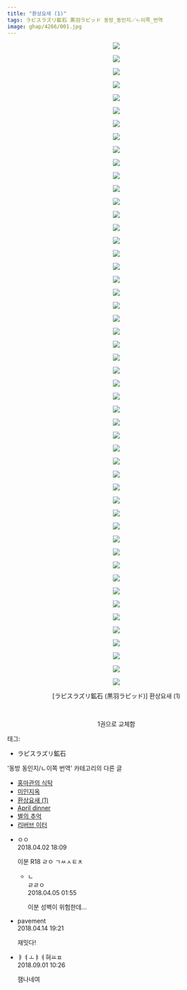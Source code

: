 ```yaml
---
title: "환상요새 (1)"
tags: ラピスラズリ鉱石 黒羽ラピッド 동방_동인지／ㄴ이쪽_번역
image: ghap/4266/001.jpg
---
```

<div class="article">
<p style="text-align: center; clear: none; float: none;"><img src="{{ site.nasurl }}/ghap/4266/001.jpg"/></p>
<p style="text-align: center; clear: none; float: none;"><img src="{{ site.nasurl }}/ghap/4266/002.jpg"/></p>
<p style="text-align: center; clear: none; float: none;"><img src="{{ site.nasurl }}/ghap/4266/003.jpg"/></p>
<p style="text-align: center; clear: none; float: none;"><img src="{{ site.nasurl }}/ghap/4266/004.jpg"/></p>
<p style="text-align: center; clear: none; float: none;"><img src="{{ site.nasurl }}/ghap/4266/005.jpg"/></p>
<p style="text-align: center; clear: none; float: none;"><img src="{{ site.nasurl }}/ghap/4266/006.jpg"/></p>
<p style="text-align: center; clear: none; float: none;"><img src="{{ site.nasurl }}/ghap/4266/007.jpg"/></p>
<p style="text-align: center; clear: none; float: none;"><img src="{{ site.nasurl }}/ghap/4266/008.jpg"/></p>
<p style="text-align: center; clear: none; float: none;"><img src="{{ site.nasurl }}/ghap/4266/009.jpg"/></p>
<p style="text-align: center; clear: none; float: none;"><img src="{{ site.nasurl }}/ghap/4266/010.jpg"/></p>
<p style="text-align: center; clear: none; float: none;"><img src="{{ site.nasurl }}/ghap/4266/011.jpg"/></p>
<p style="text-align: center; clear: none; float: none;"><img src="{{ site.nasurl }}/ghap/4266/012.jpg"/></p>
<p style="text-align: center; clear: none; float: none;"><img src="{{ site.nasurl }}/ghap/4266/013.jpg"/></p>
<p style="text-align: center; clear: none; float: none;"><img src="{{ site.nasurl }}/ghap/4266/014.jpg"/></p>
<p style="text-align: center; clear: none; float: none;"><img src="{{ site.nasurl }}/ghap/4266/015.jpg"/></p>
<p style="text-align: center; clear: none; float: none;"><img src="{{ site.nasurl }}/ghap/4266/016.jpg"/></p>
<p style="text-align: center; clear: none; float: none;"><img src="{{ site.nasurl }}/ghap/4266/017.jpg"/></p>
<p style="text-align: center; clear: none; float: none;"><img src="{{ site.nasurl }}/ghap/4266/018.jpg"/></p>
<p style="text-align: center; clear: none; float: none;"><img src="{{ site.nasurl }}/ghap/4266/019.jpg"/></p>
<p style="text-align: center; clear: none; float: none;"><img src="{{ site.nasurl }}/ghap/4266/020.jpg"/></p>
<p style="text-align: center; clear: none; float: none;"><img src="{{ site.nasurl }}/ghap/4266/021.jpg"/></p>
<p style="text-align: center; clear: none; float: none;"><img src="{{ site.nasurl }}/ghap/4266/022.jpg"/></p>
<p style="text-align: center; clear: none; float: none;"><img src="{{ site.nasurl }}/ghap/4266/023.jpg"/></p>
<p style="text-align: center; clear: none; float: none;"><img src="{{ site.nasurl }}/ghap/4266/024.jpg"/></p>
<p style="text-align: center; clear: none; float: none;"><img src="{{ site.nasurl }}/ghap/4266/025.jpg"/></p>
<p style="text-align: center; clear: none; float: none;"><img src="{{ site.nasurl }}/ghap/4266/026.jpg"/></p>
<p style="text-align: center; clear: none; float: none;"><img src="{{ site.nasurl }}/ghap/4266/027.jpg"/></p>
<p style="text-align: center; clear: none; float: none;"><img src="{{ site.nasurl }}/ghap/4266/028.jpg"/></p>
<p style="text-align: center; clear: none; float: none;"><img src="{{ site.nasurl }}/ghap/4266/029.jpg"/></p>
<p style="text-align: center; clear: none; float: none;"><img src="{{ site.nasurl }}/ghap/4266/030.jpg"/></p>
<p style="text-align: center; clear: none; float: none;"><img src="{{ site.nasurl }}/ghap/4266/031.jpg"/></p>
<p style="text-align: center; clear: none; float: none;"><img src="{{ site.nasurl }}/ghap/4266/032.jpg"/></p>
<p style="text-align: center; clear: none; float: none;"><img src="{{ site.nasurl }}/ghap/4266/033.jpg"/></p>
<p style="text-align: center; clear: none; float: none;"><img src="{{ site.nasurl }}/ghap/4266/034.jpg"/></p>
<p style="text-align: center; clear: none; float: none;"><img src="{{ site.nasurl }}/ghap/4266/035.jpg"/></p>
<p style="text-align: center; clear: none; float: none;"><img src="{{ site.nasurl }}/ghap/4266/036.jpg"/></p>
<p style="text-align: center; clear: none; float: none;"><img src="{{ site.nasurl }}/ghap/4266/037.jpg"/></p>
<p style="text-align: center; clear: none; float: none;"><img src="{{ site.nasurl }}/ghap/4266/038.jpg"/></p>
<p style="text-align: center; clear: none; float: none;"><img src="{{ site.nasurl }}/ghap/4266/039.jpg"/></p>
<p style="text-align: center; clear: none; float: none;"><img src="{{ site.nasurl }}/ghap/4266/040.jpg"/></p>
<p style="text-align: center; clear: none; float: none;"><img src="{{ site.nasurl }}/ghap/4266/041.jpg"/></p>
<p style="text-align: center; clear: none; float: none;"><img src="{{ site.nasurl }}/ghap/4266/042.jpg"/></p>
<p style="text-align: center; clear: none; float: none;"><img src="{{ site.nasurl }}/ghap/4266/043.jpg"/></p>
<p style="text-align: center; clear: none; float: none;"><img src="{{ site.nasurl }}/ghap/4266/044.jpg"/></p>
<p style="text-align: center; clear: none; float: none;"><img src="{{ site.nasurl }}/ghap/4266/045.jpg"/></p>
<p style="text-align: center; clear: none; float: none;"><img src="{{ site.nasurl }}/ghap/4266/046.jpg"/></p>
<p style="text-align: center; clear: none; float: none;"><img src="{{ site.nasurl }}/ghap/4266/047.jpg"/></p>
<p style="text-align: center; clear: none; float: none;"><img src="{{ site.nasurl }}/ghap/4266/048.jpg"/></p>
<p style="text-align: center; clear: none; float: none;"><img src="{{ site.nasurl }}/ghap/4266/049.jpg"/></p>
<p style="text-align: center; clear: none; float: none;"><img src="{{ site.nasurl }}/ghap/4266/050.jpg"/></p>
<p style="text-align: center; clear: none; float: none;">[ラピスラズリ鉱石 (黒羽ラピッド)] 환상요새 (1)</p>
<p style="text-align: center; clear: none; float: none;"><br/></p>
<p style="text-align: center; clear: none; float: none;">1권으로 교체함</p>
</div><div class="tagTrail">
<p>태그: </p>
<ul>
<li>ラピスラズリ鉱石</li>
</ul>
</div><div class="another">
<p>'동방 동인지/ㄴ이쪽 번역' 카테고리의 다른 글</p>
<ul>
<li><a href="/2018-04-06-ghap_4271">홍마관의 식탁</a></li>
<li><a href="/2018-04-03-ghap_4267">미인지옥</a></li>
<li><a href="/2018-04-02-ghap_4266">환상요새 (1)</a></li>
<li><a href="/2018-03-23-ghap_4235">April dinner</a></li>
<li><a href="/2018-03-18-ghap_4234">별의 추억</a></li>
<li><a href="/2018-03-16-ghap_4229">리버브 이터</a></li>
</ul>
</div><div class="cb_module cb_fluid">
<div class="cb_wrt cb_profile">
<div class="comment">
<ul>
<li class="cb_thumb_off" id="comment15231924">
<div class="cb_comment_area">
<div class="cb_info_area">
<div class="cb_section">
<span class="cb_nick_name">ㅇㅇ</span>
</div>
<div class="cb_section">
<span class="cb_date">2018.04.02 18:09 </span>
</div>
</div>
<div class="cb_dsc_comment">
<p class="cb_dsc">
											이분 R18 ㄹㅇ ㄱㅆㅅㅌㅊ
										</p>
</div>
<ul>
<li class="cb_thumb_off" id="comment15233471">
<span class="cb_bu_subnode">ㄴ</span>
<div class="cb_comment_area">
<div class="cb_info_area">
<div class="cb_section">
<span class="cb_nick_name">ㄹㄹㅇ</span>
</div>
<div class="cb_section">
<span class="cb_date">2018.04.05 01:55 </span>
</div>
</div>
<div class="cb_dsc_comment">
<p class="cb_dsc">
																이분 성벽이 위험한데...
															</p>
</div>
</div>
</li>
</ul>
</div></li>
<li class="cb_thumb_off" id="comment15238983">
<div class="cb_comment_area">
<div class="cb_info_area">
<div class="cb_section">
<span class="cb_nick_name">pavement</span>
</div>
<div class="cb_section">
<span class="cb_date">2018.04.14 19:21 </span>
</div>
</div>
<div class="cb_dsc_comment">
<p class="cb_dsc">
											재밋다!
										</p>
</div>
</div></li>
<li class="cb_thumb_off" id="comment15323704">
<div class="cb_comment_area">
<div class="cb_info_area">
<div class="cb_section">
<span class="cb_nick_name">ㅑㅕㅗㅑㅕ혀ㅛㅍ</span>
</div>
<div class="cb_section">
<span class="cb_date">2018.09.01 10:26 </span>
</div>
</div>
<div class="cb_dsc_comment">
<p class="cb_dsc">
											잼나네여
										</p>
</div>
</div></li>
</ul>
</div>
</div><!-- commentList close -->
</div>